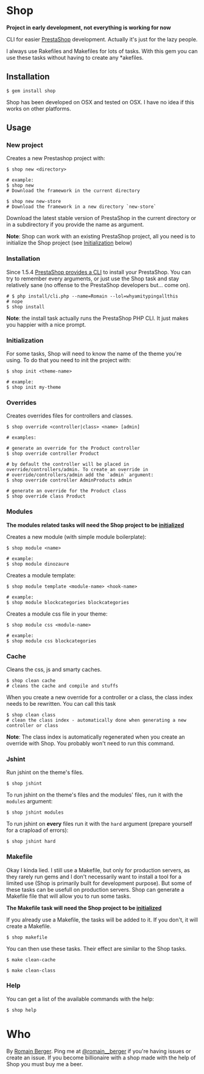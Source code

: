 # Shop

**Project in early development, not everything is working for now**

CLI for easier [PrestaShop](http://www.prestashop.com/en/) development. Actually it's just for the lazy people.

I always use Rakefiles and Makefiles for lots of tasks. With this gem you can use these tasks without having to create any *akefiles.

## Installation

    $ gem install shop

Shop has been developed on OSX and tested on OSX. I have no idea if this works on other platforms.

## Usage

### New project

Creates a new Prestashop project with:

    $ shop new <directory>

    # example:
    $ shop new
    # Download the framework in the current directory

    $ shop new new-store
    # Download the framework in a new directory `new-store`

Download the latest stable version of PrestaShop in the current directory or in a subdirectory if you provide the name as argument.

**Note**: Shop can work with an existing PrestaShop project, all you need is to initialize the Shop project (see [Initialization](https://github.com/romainberger/shop/#initialization) below)

### Installation

Since 1.5.4 [PrestaShop provides a CLI](http://doc.prestashop.com/display/PS15/Installing+PrestaShop+using+the+command+line) to install your PrestaShop. You can try to remember every arguments, or just use the Shop task and stay relatively sane (no offense to the PrestaShop developers but... come on).

    # $ php install/cli.php --name=Romain --lol=whyamitypingallthis
    # nope
    $ shop install

**Note**: the install task actually runs the PrestaShop PHP CLI. It just makes you happier with a nice prompt.

### Initialization

For some tasks, Shop will need to know the name of the theme you're using. To do that you need to init the project with:

    $ shop init <theme-name>

    # example:
    $ shop init my-theme

### Overrides

Creates overrides files for controllers and classes.

    $ shop override <controller|class> <name> [admin]

    # examples:

    # generate an override for the Product controller
    $ shop override controller Product

    # by default the controller will be placed in override/controllers/admin. To create an override in
    # override/controllers/admin add the `admin` argument:
    $ shop override controller AdminProducts admin

    # generate an override for the Product class
    $ shop override class Product

### Modules

**The modules related tasks will need the Shop project to be [initialized](https://github.com/romainberger/shop)**

Creates a new module (with simple module boilerplate):

    $ shop module <name>

    # example:
    $ shop module dinozaure

Creates a module template:

    $ shop module template <module-name> <hook-name>

    # example:
    $ shop module blockcategories blockcategories

Creates a module css file in your theme:

    $ shop module css <module-name>

    # example:
    $ shop module css blockcategories

### Cache

Cleans the css, js and smarty caches.

    $ shop clean cache
    # cleans the cache and compile and stuffs

When you create a new override for a controller or a class, the class index needs to be rewritten. You can call this task

    $ shop clean class
    # clean the class index - automatically done when generating a new controller or class

**Note**: The class index is automatically regenerated when you create an override with Shop. You probably won't need to run this command.

### Jshint

Run jshint on the theme's files.

    $ shop jshint

To run jshint on the theme's files and the modules' files, run it with the `modules` argument:

    $ shop jshint modules

To run jshint on **every** files run it with the `hard` argument (prepare yourself for a crapload of errors):

    $ shop jshint hard

### Makefile

Okay I kinda lied. I still use a Makefile, but only for production servers, as they rarely run gems and I don't necessarily want to install a tool for a limited use (Shop is primarily built for development purpose). But some of these tasks can be usefull on production servers. Shop can generate a Makefile file that will allow you to run some tasks.

**The Makefile task will need the Shop project to be [initialized](https://github.com/romainberger/shop)**

If you already use a Makefile, the tasks will be added to it. If you don't, it will create a Makefile.

    $ shop makefile

You can then use these tasks. Their effect are similar to the Shop tasks.

    $ make clean-cache

    $ make clean-class


### Help

You can get a list of the available commands with the help:

    $ shop help

# Who

By [Romain Berger](http://romainberger.com).
Ping me at [@romain__berger](http://twitter.com/romain__berger) if you're having issues or create an issue.
If you become billionaire with a shop made with the help of Shop you must buy me a beer.
